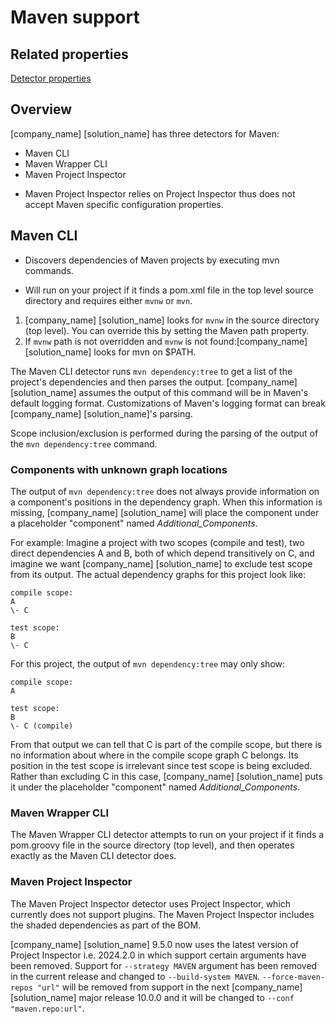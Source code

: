 # Maven support

## Related properties

[Detector properties](../properties/detectors/maven.md)

## Overview

[company_name] [solution_name] has three detectors for Maven:

* Maven CLI
* Maven Wrapper CLI
* Maven Project Inspector

<note type="Note">

* Maven Project Inspector relies on Project Inspector thus does not accept Maven specific configuration properties.
</note>

## Maven CLI

* Discovers dependencies of Maven projects by executing mvn commands.

* Will run on your project if it finds a pom.xml file in the top level source directory and requires either `mvnw` or `mvn`.

1. [company_name] [solution_name] looks for `mvnw` in the source directory (top level). You can override this by setting the Maven path property.  
1.  If `mvnw` path is not overridden and `mvnw` is not found:[company_name] [solution_name] looks for mvn on $PATH.

The Maven CLI detector runs `mvn dependency:tree` to get a list of the project's dependencies and then parses the output.
[company_name] [solution_name] assumes the output of this command will be in Maven's default logging format. Customizations of Maven's logging format can break [company_name] [solution_name]'s parsing.

Scope inclusion/exclusion is performed during the parsing of the output of the `mvn dependency:tree` command.

### Components with unknown graph locations

The output of `mvn dependency:tree` does not always provide information
on a component's positions in the dependency graph. When this information is missing,
[company_name] [solution_name] will place the component under a placeholder "component" named *Additional_Components*.

For example: Imagine a project with two scopes (compile and test), two direct dependencies A and B,
both of which depend transitively on C, and imagine we want [company_name] [solution_name] to exclude test scope from
its output. The actual dependency graphs for this project look like:
````
compile scope:
A
\- C

test scope:
B
\- C
````

For this project, the output of `mvn dependency:tree` may only show:
````
compile scope:
A

test scope:
B
\- C (compile)
````
From that output we can tell that C is part of the compile scope, but there is no information about where in the compile scope
graph C belongs. Its position in the test scope is irrelevant since test scope is being excluded. Rather than excluding C in this case,
[company_name] [solution_name] puts it under the placeholder "component" named *Additional_Components*.

### Maven Wrapper CLI

The Maven Wrapper CLI detector attempts to run on your project if it finds a pom.groovy file in the source directory (top level), and then operates exactly as the Maven CLI detector does.

### Maven Project Inspector

The Maven Project Inspector detector uses Project Inspector, which currently does not support plugins.
The Maven Project Inspector includes the shaded dependencies as part of the BOM.

[company_name] [solution_name] 9.5.0 now uses the latest version of Project Inspector i.e. 2024.2.0 in which support certain arguments have been removed.
Support for `--strategy MAVEN` argument has been removed in the current release and changed to `--build-system MAVEN`. 
`--force-maven-repos "url"` will be removed from support in the next [company_name][solution_name] major release 10.0.0 and it will be changed to `--conf "maven.repo:url"`.
